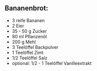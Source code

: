 ## Bananenbrot: 

- 3 reife Bananen
- 2 Eier
- 35 - 50 g Zucker
- 80 ml Pflanzenöl
- 200 g Mehl
- 3 Teelöffel Backpulver
- 1 Teelöffel Zimt
- 1/2 Teelöffel Salz
- optional: 1/2 - 1 Teelöffel Vanilleextrakt




